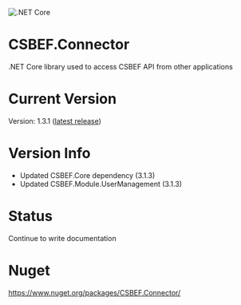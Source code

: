 ![.NET Core](https://github.com/mkurak/CSBEF.Connector/workflows/.NET%20Core/badge.svg)

# CSBEF.Connector
.NET Core library used to access CSBEF API from other applications

# Current Version
Version: 1.3.1 ([latest release](https://github.com/mkurak/CSBEF.Connector/releases/tag/1.3.1))

# Version Info
- Updated CSBEF.Core dependency (3.1.3)
- Updated CSBEF.Module.UserManagement (3.1.3)

# Status
Continue to write documentation

# Nuget
https://www.nuget.org/packages/CSBEF.Connector/

